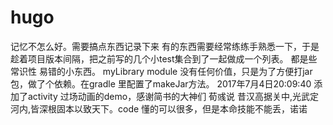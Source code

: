 # hugo

记忆不怎么好。需要搞点东西记录下来
有的东西需要经常练练手熟悉一下，于是趁着项目版本间隔，把之前写的几个小test集合到了一起做成一个列表。
都是些常识性 易错的小东西。
myLibrary module 没有任何价值，只是为了方便打jar包，做了个依赖。在gradle 里配置了makeJar方法。
2017年7月4日20:09:40 添加了activity 过场动画的demo，感谢简书的大神们
荀彧说 昔汉高据关中,光武定河内,皆深根固本以致天下。code 懂的可以很多，但是本命技能不能丢，诺诺
